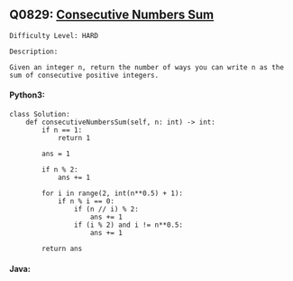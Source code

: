 ## Q0829: [Consecutive Numbers Sum](https://leetcode.com/problems/consecutive-numbers-sum/)

```
Difficulty Level: HARD
```

```
Description:

Given an integer n, return the number of ways you can write n as the sum of consecutive positive integers.
```

#### Python3:

```
class Solution:
    def consecutiveNumbersSum(self, n: int) -> int:
        if n == 1:
            return 1
        
        ans = 1

        if n % 2:
            ans += 1
        
        for i in range(2, int(n**0.5) + 1):
            if n % i == 0:
                if (n // i) % 2:
                    ans += 1
                if (i % 2) and i != n**0.5:
                    ans += 1
        
        return ans
```

#### Java:

```

```